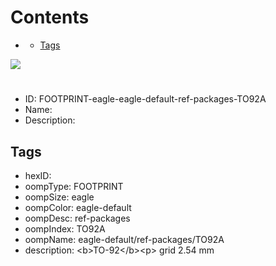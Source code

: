 



Contents
========

* [](#)
	* [Tags](#tags)
  
![][im]
# 

- ID: FOOTPRINT-eagle-eagle-default-ref-packages-TO92A
- Name: 
- Description: 

## Tags

- hexID: 
- oompType: FOOTPRINT
- oompSize: eagle
- oompColor: eagle-default
- oompDesc: ref-packages
- oompIndex: TO92A
- oompName: eagle-default/ref-packages/TO92A
- description: &lt;b&gt;TO-92&lt;/b&gt;&lt;p&gt;&#xD;
grid 2.54 mm



[im]: image.png
